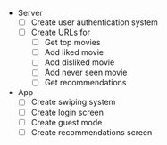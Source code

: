 - Server
    - [ ] Create user authentication system
    - [ ] Create URLs for 
        - [ ] Get top movies
        - [ ] Add liked movie
        - [ ] Add disliked movie
        - [ ] Add never seen movie
        - [ ] Get recommendations
- App
    - [ ] Create swiping system
    - [ ] Create login screen
    - [ ] Create guest mode
    - [ ] Create recommendations screen
